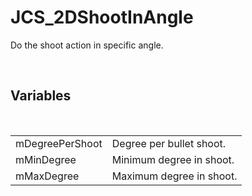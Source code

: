<div id="content-header">
  <h1>JCS_2DShootInAngle</h1>
</div>

<p>
  Do the shoot action in specific angle.
</p>


<br/>
<h2>Variables</h2>
<br/>

<table>
  <tr>
    <td>mDegreePerShoot</td>
    <td>Degree per bullet shoot.</td>
  </tr>
  <tr>
    <td>mMinDegree</td>
    <td>Minimum degree in shoot.</td>
  </tr>
  <tr>
    <td>mMaxDegree</td>
    <td>Maximum degree in shoot.</td>
  </tr>
</table>
